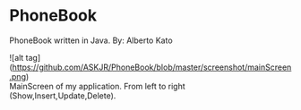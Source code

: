# PhoneBook
PhoneBook written in Java. By: Alberto Kato

![alt tag] (https://github.com/ASKJR/PhoneBook/blob/master/screenshot/mainScreen.png) <br>
MainScreen of my application. From left to right (Show,Insert,Update,Delete).
